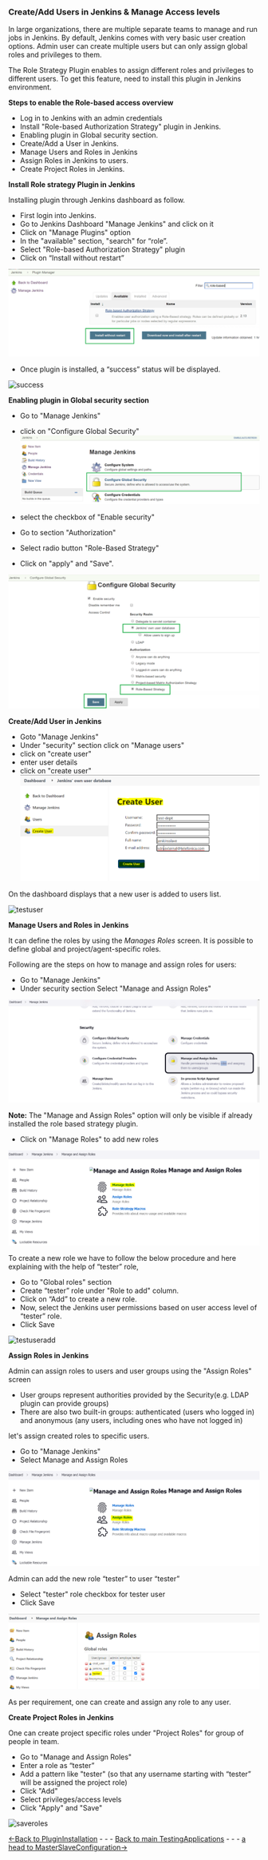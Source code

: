 ### Create/Add Users in Jenkins & Manage Access levels

In large organizations, there are multiple separate teams to manage and run jobs in Jenkins. By default, Jenkins comes with very basic user creation options. Admin user can create multiple users but can only assign global roles and privileges to them.

The Role Strategy Plugin enables to assign different roles and privileges to different users. To get this feature, need to install this plugin in Jenkins environment.

**Steps to enable the Role-based access overview**
- Log in to Jenkins with an admin credentials
- Install "Role-based Authorization Strategy" plugin in Jenkins.
- Enabling plugin in Global security section.
- Create/Add a User in Jenkins.
- Manage Users and Roles in Jenkins
- Assign Roles in Jenkins to users.
- Create Project Roles in Jenkins.

**Install Role strategy Plugin in Jenkins**

Installing plugin through Jenkins dashboard as follow.

* First login into Jenkins.
* Go to Jenkins Dashboard "Manage Jenkins" and click on it
* Click on "Manage Plugins" option
* In the "available" section, "search" for “role”.
* Select "Role-based Authorization Strategy" plugin
* Click on “Install without restart” 

![rolebased](./Images/jenkinsrolebased.png)

-   Once plugin is installed, a “success” status will be displayed.

![success](./Images/successrolebased.png)

**Enabling plugin in Global security section**

* Go to "Manage Jenkins" 
* click on "Configure Global Security"  
![globalsecuritysecurity](./Images/globalrolebasedsecurity.png)

* select the checkbox of "Enable security" 
* Go to section "Authorization" 
* Select radio button "Role-Based Strategy"
* Click on "apply" and "Save".

![globalsecurity](./Images/globalrolebased.png)

**Create/Add User in Jenkins**

* Goto "Manage Jenkins"  
* Under "security" section click on "Manage users"  
* click on "create user"  
* enter user details
* click on "create user"
![adduser](./Images/adduser.png)

On the dashboard displays that a new user is added to users list.

![testuser](./Images/testuser.png)

**Manage Users and Roles in Jenkins**

It can define the roles by using the *Manages Roles* screen. It is possible to define global and project/agent-specific roles. 

Following are the steps on how to manage and assign roles for users:

-   Go to "Manage Jenkins"
-   Under security section Select "Manage and Assign Roles"

![manageroles](./Images/manageroles.png)

**Note:** The "Manage and Assign Roles" option will only be visible if already installed the role based strategy plugin.

-   Click on "Manage Roles" to add new roles

![manageassignroles](./Images/managendassignroles.png)

To create a new role we have to follow the below procedure and here explaining  with the help of “tester” role,
-   Go to "Global roles" section
-   Create “tester” role under "Role to add" column.
-   Click on “Add” to create a new role.
-   Now, select the Jenkins user permissions based on user access level of “tester” role.
-   Click Save

![testuseradd](./Images/testerassignrole.png)

**Assign Roles in Jenkins**

Admin can assign roles to users and user groups using the "Assign Roles" screen

-   User groups represent authorities provided by the Security(e.g. LDAP plugin can provide groups)
-   There are also two built-in groups: authenticated (users who logged in) and anonymous (any users, including ones who have not logged in)

let's assign created roles to specific users.

-   Go to "Manage Jenkins"
-   Select Manage and Assign Roles

![assignrole](./Images/assignrolesuser.png)

Admin can add the new role “tester” to user “tester”

-   Select "tester" role checkbox for tester user
-   Click Save

![testerroles](./Images/testerassign%20-%20Copy.png)

 As per requirement, one can create and assign any role to any user.

**Create Project Roles in Jenkins**

One can create project specific roles under "Project Roles" for group of people in team.

-   Go to "Manage and Assign Roles"
-   Enter a role as “tester”
-   Add a pattern like "tester" (so that any username starting with “tester” will be assigned the project role)
-   Click "Add"
-   Select privileges/access levels
-   Click "Apply" and "Save"

![saveroles](./Images/saveroles.png)

[<-Back to PluginInstallation](./PluginInstallation.md) - - - [Back to main TestingApplications](../../../TestingApplications.md) - - - [a head to MasterSlaveConfiguration->](./MasterSlaveConfiguration.md)
